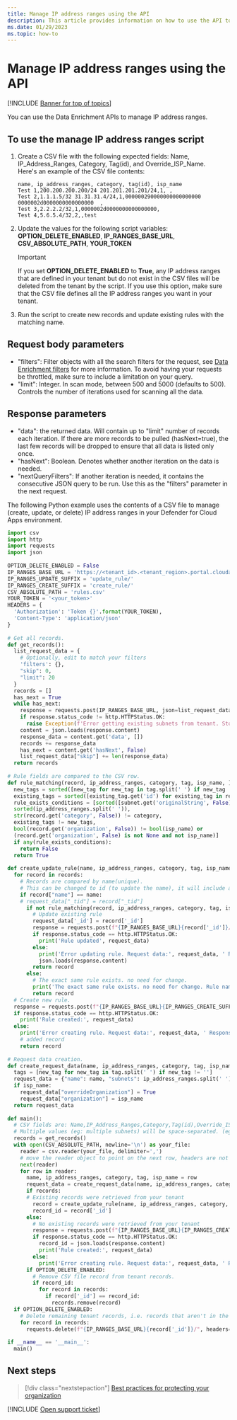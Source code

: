 ```yaml
---
title: Manage IP address ranges using the API
description: This article provides information on how to use the API to manage IP address ranges in Defender for Cloud Apps.
ms.date: 01/29/2023
ms.topic: how-to
---
```

# Manage IP address ranges using the API

[!INCLUDE [Banner for top of topics](includes/)]

You can use the Data Enrichment APIs to manage IP address ranges.

## To use the manage IP address ranges script

1. Create a CSV file with the following expected fields: Name, IP_Address_Ranges, Category, Tag(id), and Override_ISP_Name.  
Here's an example of the CSV file contents:

    ```csv
    name, ip_address_ranges, category, tag(id), isp_name
    Test 1,200.200.200.200/24 201.201.201.201/24,1, ,
    Test 2,1.1.1.5/32 31.31.31.4/24,1,000000290000000000000000 0000002d0000000000000000  ,
    Test 3,2.2.2.2/32,1,0000002d0000000000000000,
    Test 4,5.6.5.4/32,2,,test
    ```

1. Update the values for the following script variables: **OPTION_DELETE_ENABLED**, **IP_RANGES_BASE_URL**, **CSV_ABSOLUTE_PATH**, **YOUR_TOKEN**

    > [!IMPORTANT]
    > If you set **OPTION_DELETE_ENABLED** to **True**, any IP address ranges that are defined in your tenant but do not exist in the CSV files will be deleted from the tenant by the script. If you use this option, make sure that the CSV file defines all the IP address ranges you want in your tenant.

1. Run the script to create new records and update existing rules with the matching name.

## Request body parameters

- "filters": Filter objects with all the search filters for the request, see [Data Enrichment filters](api-data-enrichment.md#filters) for more information. To avoid having your requests be throttled, make sure to include a limitation on your query.
- "limit": Integer. In scan mode, between 500 and 5000 (defaults to 500). Controls the number of iterations used for scanning all the data.

## Response parameters

- "data": the returned data. Will contain up to "limit" number of records each iteration. If there are more records to be pulled (hasNext=true), the last few records will be dropped to ensure that all data is listed only once.
- "hasNext": Boolean. Denotes whether another iteration on the data is needed.
- "nextQueryFilters": If another iteration is needed, it contains the consecutive JSON query to be run. Use this as the "filters" parameter in the next request.

The following Python example uses the contents of a CSV file to manage (create, update, or delete) IP address ranges in your Defender for Cloud Apps environment.

```python
import csv
import http
import requests
import json
 
OPTION_DELETE_ENABLED = False
IP_RANGES_BASE_URL = 'https://<tenant_id>.<tenant_region>.portal.cloudappsecurity.com/api/v1/subnet/'
IP_RANGES_UPDATE_SUFFIX = 'update_rule/'
IP_RANGES_CREATE_SUFFIX = 'create_rule/'
CSV_ABSOLUTE_PATH = 'rules.csv'
YOUR_TOKEN = '<your_token>'
HEADERS = {
  'Authorization': 'Token {}'.format(YOUR_TOKEN),
  'Content-Type': 'application/json'
}
 
# Get all records.
def get_records():
  list_request_data = {
    # Optionally, edit to match your filters
    'filters': {},
    "skip": 0,
    "limit": 20
  }
  records = []
  has_next = True
  while has_next:
    response = requests.post(IP_RANGES_BASE_URL, json=list_request_data, headers=HEADERS)
    if response.status_code != http.HTTPStatus.OK:
      raise Exception(f'Error getting existing subnets from tenant. Stopping script run. Error: {response.content}')
    content = json.loads(response.content)
    response_data = content.get('data', [])
    records += response_data
    has_next = content.get('hasNext', False)
    list_request_data["skip"] += len(response_data)
  return records
 
# Rule fields are compared to the CSV row.
def rule_matching(record, ip_address_ranges, category, tag, isp_name, ):
  new_tags = sorted([new_tag for new_tag in tag.split(' ') if new_tag != ''])
  existing_tags = sorted([existing_tag.get('id') for existing_tag in record.get('tags', [])])
  rule_exists_conditions = [sorted([subnet.get('originalString', False) for subnet in record.get('subnets', [])]) !=
  sorted(ip_address_ranges.split(' ')),
  str(record.get('category', False)) != category,
  existing_tags != new_tags,
  bool(record.get('organization', False)) != bool(isp_name) or
  (record.get('organization', False) is not None and not isp_name)]
  if any(rule_exists_conditions):
    return False
  return True
 
def create_update_rule(name, ip_address_ranges, category, tag, isp_name, records, request_data):
  for record in records:
    # Records are compared by name(unique).
    # This can be changed to id (to update the name), it will include adding id to the CSV and changing row shape.
    if record["name"] == name:
    # request_data["_tid"] = record["_tid"]
      if not rule_matching(record, ip_address_ranges, category, tag, isp_name):
        # Update existing rule
        request_data['_id'] = record['_id']
        response = requests.post(f"{IP_RANGES_BASE_URL}{record['_id']}/{IP_RANGES_UPDATE_SUFFIX}", json=request_data, headers=HEADERS)
        if response.status_code == http.HTTPStatus.OK:
          print('Rule updated', request_data)
        else:
          print('Error updating rule. Request data:', request_data, ' Response:', response.content)
          json.loads(response.content)
        return record
      else:
        # The exact same rule exists. no need for change.
        print('The exact same rule exists. no need for change. Rule name: ', name)
        return record
  # Create new rule.
  response = requests.post(f"{IP_RANGES_BASE_URL}{IP_RANGES_CREATE_SUFFIX}", json=request_data, headers=HEADERS)
  if response.status_code == http.HTTPStatus.OK:
    print('Rule created:', request_data)
  else:
    print('Error creating rule. Request data:', request_data, ' Response:', response.content)
    # added record
    return record
 
# Request data creation.
def create_request_data(name, ip_address_ranges, category, tag, isp_name):
  tags = [new_tag for new_tag in tag.split(' ') if new_tag != '']
  request_data = {"name": name, "subnets": ip_address_ranges.split(' '), "category": category, "tags": tags}
  if isp_name:
    request_data["overrideOrganization"] = True
    request_data["organization"] = isp_name
  return request_data
 
def main():
  # CSV fields are: Name,IP_Address_Ranges,Category,Tag(id),Override_ISP_Name
  # Multiple values (eg: multiple subnets) will be space-separated. (eg: value1 value2)
  records = get_records()
  with open(CSV_ABSOLUTE_PATH, newline='\n') as your_file:
    reader = csv.reader(your_file, delimiter=',')
    # move the reader object to point on the next row, headers are not needed
    next(reader)
    for row in reader:
      name, ip_address_ranges, category, tag, isp_name = row
      request_data = create_request_data(name, ip_address_ranges, category, tag, isp_name)
      if records:
      # Existing records were retrieved from your tenant
        record = create_update_rule(name, ip_address_ranges, category, tag, isp_name, records, request_data)
        record_id = record['_id']
      else:
        # No existing records were retrieved from your tenant
        response = requests.post(f"{IP_RANGES_BASE_URL}{IP_RANGES_CREATE_SUFFIX}", json=request_data, headers=HEADERS)
        if response.status_code == http.HTTPStatus.OK:
          record_id = json.loads(response.content)
          print('Rule created:', request_data)
        else:
          print('Error creating rule. Request data:', request_data, ' Response:', response.content)
      if OPTION_DELETE_ENABLED:
        # Remove CSV file record from tenant records.
        if record_id:
          for record in records:
            if record['_id'] == record_id:
              records.remove(record)
  if OPTION_DELETE_ENABLED:
    # Delete remaining tenant records, i.e. records that aren't in the CSV file.
    for record in records:
      requests.delete(f"{IP_RANGES_BASE_URL}{record['_id']}/", headers=HEADERS)
 
if __name__ == '__main__':
  main()
```

## Next steps

> [!div class="nextstepaction"]
> [Best practices for protecting your organization](best-practices.md)

[!INCLUDE [Open support ticket](includes/support.md)]
